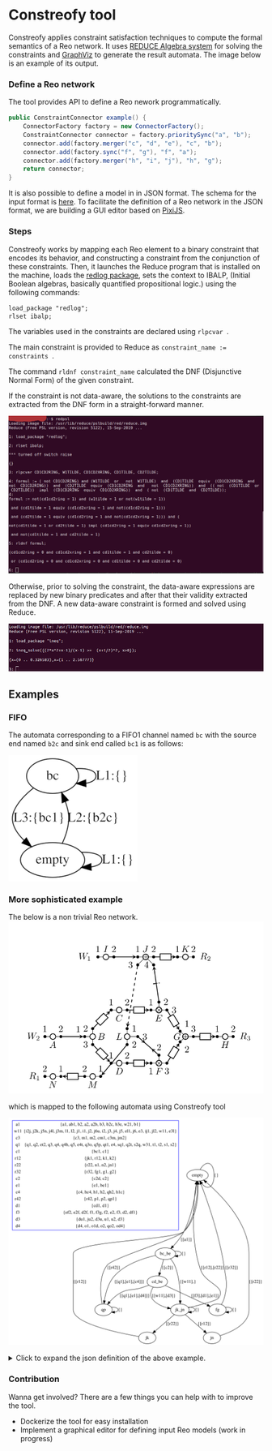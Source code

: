 # Constreofy tool

Constreofy applies constraint satisfaction techniques to compute the formal semantics of a Reo network.
It uses [REDUCE Algebra system](https://reduce-algebra.sourceforge.io/) for solving the constraints and [GraphViz](https://www.graphviz.org/) to generate the result automata. The image below is an example of its output.


### Define a Reo network
The tool provides API to define a Reo nework programmatically. 

```java
public ConstraintConnector example() {
	ConnectorFactory factory = new ConnectorFactory();
	ConstraintConnector connector = factory.prioritySync("a", "b");
	connector.add(factory.merger("c", "d", "e"), "c", "b");
	connector.add(factory.sync("f", "g"), "f", "a");
	connector.add(factory.merger("h", "i", "j"), "h", "g");
	return connector;
}
```

It is also possible to define a model in in JSON format. The schema for the input format is [here](reo-schema.json). To facilitate the definition of a Reo network in the JSON format, we are building a GUI editor based on [PixiJS](https://www.pixijs.com/). 


### Steps
Constreofy works by mapping each Reo element to a binary constraint that encodes its behavior, and constructing a constraint 
from the conjunction of these constraints. Then, it launches the Reduce program that is installed on the machine, 
loads the [redlog package](http://www.fmi.uni-passau.de/~redlog/), sets the context to IBALP,
(Initial Boolean algebras, basically quantified propositional logic.) using the following commands:

```
load_package "redlog";
rlset ibalp;
```

The variables used in the constraints are declared using ```rlpcvar ```. 

The main constraint is provided to Reduce as ```constraint_name := constraints ```.

The command ```rldnf constraint_name``` calculated the DNF (Disjunctive Normal Form) of the given constraint.

If the constraint is not data-aware, the solutions to the constraints are extracted from the DNF form in a straight-forward manner.

 ![Image description](src/test/resources/readme/reduce.png)


Otherwise, prior to solving the constraint, the data-aware expressions are replaced by new binary predicates and after that their validity 
extracted from the DNF. A new data-aware constraint is formed and solved using Reduce. 

 ![Image description](src/test/resources/readme/numeric.png)


## Examples
### FIFO
The automata corresponding to a FIFO1 channel named ```bc``` with the source end named ```b2c``` and sink end called ```bc1``` is as follows:

![](src/test/resources/FIFO/example.png)


### More sophisticated example
The below is a non trivial Reo network.
 ![Image description](src/test/resources/readme/chapter7.png)
 
  which is mapped to the following automata using Constreofy tool
 
 
 ![Image description](src/main/resources/graph0.png)


<details>
  <summary>Click to expand the json definition of the above example.</summary>
	
```json
{"nodes":[{"Replicate":{"name":"A",
  "ends":[{"name":"A1",
    "type":"Source"},
    {"name":"A2",
      "type":"Sink"}]}},
  {"Replicate":{"name":"B",
    "ends":[{"name":"B1",
      "type":"Source"},
      {"name":"B2",
        "type":"Sink"},
      {"name":"B3",
        "type":"Sink"}]}},
  {"Route":{"name":"C",
    "ends":[{"name":"C1",
      "type":"Source"},
      {"name":"C2",
        "type":"Sink"},
      {"name":"C3",
        "type":"Sink"},
      {"name":"C4",
        "type":"Sink"}]}},
  {"Route":{"name":"D",
    "ends":[{"name":"D1",
      "type":"Source"},
      {"name":"D2",
        "type":"Sink"},
      {"name":"D3",
        "type":"Sink"},
      {"name":"D4",
        "type":"Sink"}]}},
  {"Route":{"name":"E",
    "ends":[{"name":"E1",
      "type":"Source"},
      {"name":"E2",
        "type":"Sink"},
      {"name":"E3",
        "type":"Sink"},
      {"name":"E4",
        "type":"Sink"}]}},
  {"Merge":{"name":"F",
    "ends":[{"name":"F1",
      "type":"Source"},
      {"name":"F2",
        "type":"Source"},
      {"name":"F3",
        "type":"Sink"}]}},
  {"Replicate":{"name":"G",
    "ends":[{"name":"G1",
      "type":"Source"},
      {"name":"G2",
        "type":"Sink"}]}},
  {"Replicate":{"name":"H",
    "ends":[{"name":"H1",
      "type":"Sink"},
      {"name":"H2",
        "type":"Source"}]}},
  {"Replicate":{"name":"I",
    "ends":[{"name":"I1",
      "type":"Source"},
      {"name":"I2",
        "type":"Sink"}]}},
  {"Replicate":{"name":"J",
    "ends":[{"name":"J1",
      "type":"Source"},
      {"name":"J2",
        "type":"Sink"},
      {"name":"J3",
        "type":"Sink"},
      {"name":"J4",
        "type":"Sink"},
      {"name":"J5",
        "type":"Sink"},
      {"name":"J5",
        "type":"Sink"}]}},
  {"Replicate":{"name":"K",
    "ends":[{"name":"K1",
      "type":"Source"},
      {"name":"K2",
        "type":"Sink"}]}},
  {"Replicate":{"name":"L",
    "ends":[{"name":"L1",
      "type":"Sink"},
      {"name":"L2",
        "type":"Source"}]}},
  {"Replicate":{"name":"M",
    "ends":[{"name":"M1",
      "type":"Sink"},
      {"name":"M2",
        "type":"Source"}]}},
  {"Replicate":{"name":"N",
    "ends":[{"name":"N1",
      "type":"Source"},
      {"name":"N2",
        "type":"Sink"}]}},
  {"Replicate":{"name":"O",
    "ends":[{"name":"O1",
      "type":"Sink"},
      {"name":"O2",
        "type":"Source"}]}},
  {"Replicate":{"name":"P",
    "ends":[{"name":"P1",
      "type":"Source"},
      {"name":"P2",
        "type":"Sink"}]}},
  {"Replicate":{"name":"Q",
    "ends":[{"name":"Q1",
      "type":"Source"},
      {"name":"Q2",
        "type":"Sink"},
      {"name":"Q3",
        "type":"Sink"},
      {"name":"Q4",
        "type":"Sink"},
      {"name":"Q5",
        "type":"Sink"}]}},
  {"name":"S",
    "ends":[{"name":"S1",
      "type":"Source"},
      {"name":"S2",
        "type":"Sink"}]},
  {"name":"T",
    "ends":[{"name":"T1",
      "type":"Source"},
      {"name":"T2",
        "type":"Sink"}]},
  {"name":"U",
    "ends":[{"name":"U1",
      "type":"Sink"},
      {"name":"U2",
        "type":"Source"}]}],
  "readers":[{"name":"R1",
    "ends":[{"name":"R12",
      "type":"Sink"}]},
    {"name":"R2",
      "ends":[{"name":"R22",
        "type":"Sink"}]},
    {"name":"R3",
      "ends":[{"name":"R32",
        "type":"Sink"}]},
    {"name":"R4",
      "ends":[{"name":"R42",
        "type":"Sink"}]}],
  "writers":[{"name":"W1",
    "ends":[{"name":"W11",
      "type":"Source"}]},
    {"name":"W2",
      "ends":[{"name":"W21",
        "type":"Source"}]},
    {"name":"W3",
      "ends":[{"name":"W31",
        "type":"Source"}]}],
  "channels":[{"Sync":[{"Source":"A2B"},
    {"Sink":"AB1"}]},
    {"FIFO":[{"Source":"B2C"},
      {"Sink":"BC1"}]},
    {"FIFO":[{"Source":"C2D"},
      {"Sink":"CD1"}]},
    {"Sync":[{"Source":"D2F"},
      {"Sink":"DF1"}]},
    {"FIFO":[{"Source":"F3G"},
      {"Sink":"FG1"}]},
    {"FIFO":[{"Source":"B3E"},
      {"Sink":"BE1"}]},
    {"Sync":[{"Source":"E2F"},
      {"Sink":"EF2"}]},
    {"SyncDrain":[{"Source":"E4T"},
      {"Source":"ET2"}]},
    {"Sync":[{"Source":"Q2T"},
      {"Sink":"QT1"}]},
    {"PrioritySync2":[{"Source":"S2Q"},
      {"Sink":"SQ1"}]},
    {"FIFO":[{"Source":"Q5P"},
      {"Sink":"QP1"}]},
    {"Lossy":[{"Source":"Q3O"},
      {"Sink":"QO2"}]},
    {"Lossy":[{"Source":"Q4H"},
      {"Sink":"QH2"}]},
    {"SyncDrain":[{"Source":"O1D"},
      {"Source":"OD4"}]},
    {"SyncDrain":[{"Source":"H1C"},
      {"Source":"HC4"}]},
    {"SyncDrain":[{"Source":"C3M"},
      {"Source":"CM1"}]},
    {"SyncDrain":[{"Source":"D3U"},
      {"Source":"DU1"}]},
    {"Lossy":[{"Source":"J3M"},
      {"Sink":"JM2"}]},
    {"Lossy":[{"Source":"J6U"},
      {"Sink":"JU2"}]},
    {"PrioritySync1":[{"Source":"I2J"},
      {"Sink":"IJ1"}]},
    {"FIFO":[{"Source":"J2K"},
      {"Sink":"JK1"}]},
    {"Sync":[{"Source":"J4L"},
      {"Sink":"JL2"}]},
    {"FIFO":[{"Source":"J5N"},
      {"Sink":"JN1"}]},
    {"SyncDrain":[{"Source":"E3L"},
      {"Source":"EL1"}]}],
  "connections":[{"one":"W11",
    "two":"I1"},
    {"one":"I2",
      "two":"I2J"},
    {"one":"W21",
      "two":"A1"},
    {"one":"A2B",
      "two":"A2"},
    {"one":"AB1",
      "two":"B1"},
    {"one":"B2C",
      "two":"B2"},
    {"one":"B3E",
      "two":"B3"},
    {"one":"BC1",
      "two":"C1"},
    {"one":"C2D",
      "two":"C2"},
    {"one":"E3L",
      "two":"C3"},
    {"one":"A2B",
      "two":"HC4"},
    {"one":"CD1",
      "two":"D1"},
    {"one":"D2F",
      "two":"D2"},
    {"one":"D3U",
      "two":"D3"},
    {"one":"OD4",
      "two":"D4"},
    {"one":"BE1",
      "two":"E1"},
    {"one":"E2F",
      "two":"E2"},
    {"one":"E3L",
      "two":"E3"},
    {"one":"E4T",
      "two":"E4"},
    {"one":"DF1",
      "two":"F1"},
    {"one":"EF2",
      "two":"F2"},
    {"one":"F3G",
      "two":"F3"},
    {"one":"FG1",
      "two":"G1"},
    {"one":"R32",
      "two":"G2"},
    {"one":"H1C",
      "two":"H1"},
    {"one":"QH2",
      "two":"H2"},
    {"one":"A2B",
      "two":"A2"},
    {"one":"J2K",
      "two":"J2"},
    {"one":"J3M",
      "two":"J3"},
    {"one":"J4L",
      "two":"J4"},
    {"one":"J5N",
      "two":"J5"},
    {"one":"J6U",
      "two":"J6"},
    {"one":"JK1",
      "two":"K1"},
    {"one":"R12",
      "two":"K2"},
    {"one":"CM1",
      "two":"M1"},
    {"one":"JM2",
      "two":"M2"},
    {"one":"JN1",
      "two":"N1"},
    {"one":"R22",
      "two":"N2"},
    {"one":"O1D",
      "two":"O1"},
    {"one":"QO2",
      "two":"O2"},
    {"one":"A2B",
      "two":"A2"},
    {"one":"QP1",
      "two":"P1"},
    {"one":"R42",
      "two":"P2"},
    {"one":"W31",
      "two":"S1"},
    {"one":"S2Q",
      "two":"S2"},
    {"one":"QT1",
      "two":"T1"},
    {"one":"ET2",
      "two":"T2"},
    {"one":"DU1",
      "two":"U1"},
    {"one":"JU2",
      "two":"U2"}
    ]}
```

</details>

### Contribution
Wanna get involved? There are a few things you can help with to improve the tool.

* Dockerize the tool for easy installation
* Implement a graphical editor for defining input Reo models (work in progress) 
